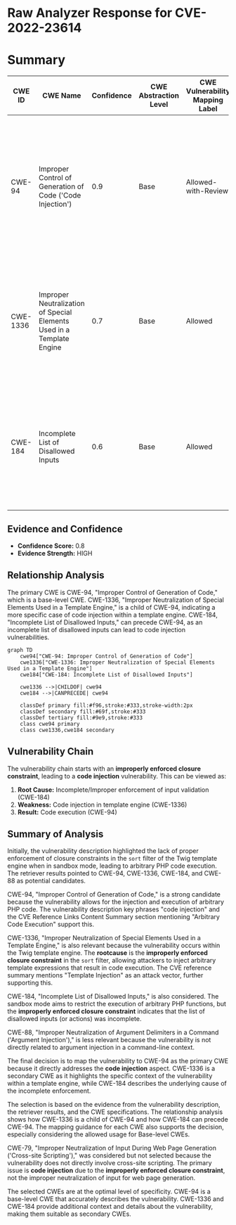 # Raw Analyzer Response for CVE-2022-23614

# Summary
| CWE ID | CWE Name | Confidence | CWE Abstraction Level | CWE Vulnerability Mapping Label | CWE-Vulnerability Mapping Notes |
|---|---|---|---|---|---|
| CWE-94 | Improper Control of Generation of Code ('Code Injection') | 0.9 | Base | Allowed-with-Review | Primary CWE. The product constructs a code segment using externally-influenced input, and it does not neutralize or incorrectly neutralizes special elements. |
| CWE-1336 | Improper Neutralization of Special Elements Used in a Template Engine | 0.7 | Base | Allowed | Secondary CWE. The product uses a template engine to insert or process externally-influenced input, but it does not neutralize special elements. |
| CWE-184 | Incomplete List of Disallowed Inputs | 0.6 | Base | Allowed | Secondary CWE. The product implements a protection mechanism that relies on a list of inputs that are not allowed by policy, but the list is incomplete. |

## Evidence and Confidence

*   **Confidence Score:** 0.8
*   **Evidence Strength:** HIGH

## Relationship Analysis
The primary CWE is CWE-94, "Improper Control of Generation of Code," which is a base-level CWE. CWE-1336, "Improper Neutralization of Special Elements Used in a Template Engine," is a child of CWE-94, indicating a more specific case of code injection within a template engine. CWE-184, "Incomplete List of Disallowed Inputs," can precede CWE-94, as an incomplete list of disallowed inputs can lead to code injection vulnerabilities.

```mermaid
graph TD
    cwe94["CWE-94: Improper Control of Generation of Code"]
    cwe1336["CWE-1336: Improper Neutralization of Special Elements Used in a Template Engine"]
    cwe184["CWE-184: Incomplete List of Disallowed Inputs"]
    
    cwe1336 -->|CHILDOF| cwe94
    cwe184 -->|CANPRECEDE| cwe94
    
    classDef primary fill:#f96,stroke:#333,stroke-width:2px
    classDef secondary fill:#69f,stroke:#333
    classDef tertiary fill:#9e9,stroke:#333
    class cwe94 primary
    class cwe1336,cwe184 secondary
```

## Vulnerability Chain
The vulnerability chain starts with an **improperly enforced closure constraint**, leading to a **code injection** vulnerability. This can be viewed as:
1.  **Root Cause:** Incomplete/Improper enforcement of input validation (CWE-184)
2.  **Weakness:** Code injection in template engine (CWE-1336)
3.  **Result:** Code execution (CWE-94)

## Summary of Analysis
Initially, the vulnerability description highlighted the lack of proper enforcement of closure constraints in the `sort` filter of the Twig template engine when in sandbox mode, leading to arbitrary PHP code execution. The retriever results pointed to CWE-94, CWE-1336, CWE-184, and CWE-88 as potential candidates.

CWE-94, "Improper Control of Generation of Code," is a strong candidate because the vulnerability allows for the injection and execution of arbitrary PHP code. The vulnerability description key phrases "code injection" and the CVE Reference Links Content Summary section mentioning "Arbitrary Code Execution" support this.

CWE-1336, "Improper Neutralization of Special Elements Used in a Template Engine," is also relevant because the vulnerability occurs within the Twig template engine. The **rootcause** is the **improperly enforced closure constraint** in the `sort` filter, allowing attackers to inject arbitrary template expressions that result in code execution. The CVE reference summary mentions "Template Injection" as an attack vector, further supporting this.

CWE-184, "Incomplete List of Disallowed Inputs," is also considered. The sandbox mode aims to restrict the execution of arbitrary PHP functions, but the **improperly enforced closure constraint** indicates that the list of disallowed inputs (or actions) was incomplete.

CWE-88, "Improper Neutralization of Argument Delimiters in a Command ('Argument Injection')," is less relevant because the vulnerability is not directly related to argument injection in a command-line context.

The final decision is to map the vulnerability to CWE-94 as the primary CWE because it directly addresses the **code injection** aspect. CWE-1336 is a secondary CWE as it highlights the specific context of the vulnerability within a template engine, while CWE-184 describes the underlying cause of the incomplete enforcement.

The selection is based on the evidence from the vulnerability description, the retriever results, and the CWE specifications. The relationship analysis shows how CWE-1336 is a child of CWE-94 and how CWE-184 can precede CWE-94. The mapping guidance for each CWE also supports the decision, especially considering the allowed usage for Base-level CWEs.

CWE-79, "Improper Neutralization of Input During Web Page Generation ('Cross-site Scripting')," was considered but not selected because the vulnerability does not directly involve cross-site scripting. The primary issue is **code injection** due to the **improperly enforced closure constraint**, not the improper neutralization of input for web page generation.

The selected CWEs are at the optimal level of specificity. CWE-94 is a base-level CWE that accurately describes the vulnerability. CWE-1336 and CWE-184 provide additional context and details about the vulnerability, making them suitable as secondary CWEs.